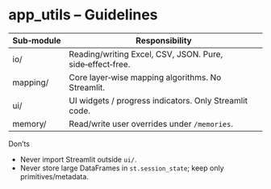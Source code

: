 # app_utils – Guidelines

| Sub‑module | Responsibility |
|------------|----------------|
| io/        | Reading/writing Excel, CSV, JSON. Pure, side‑effect‑free. |
| mapping/   | Core layer‑wise mapping algorithms. No Streamlit. |
| ui/        | UI widgets / progress indicators. Only Streamlit code. |
| memory/    | Read/write user overrides under `/memories`. |

Don’ts  
* Never import Streamlit outside `ui/`.  
* Never store large DataFrames in `st.session_state`; keep only primitives/metadata.
